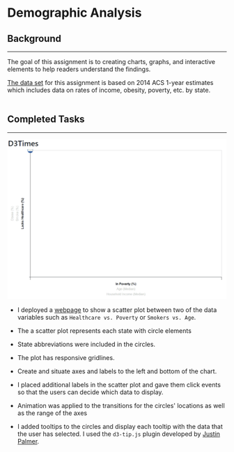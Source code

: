 # Demographic Analysis 

## Background
- - -
The goal of this assignment is to creating charts, graphs, and interactive elements to help readers understand the findings.

[The data set](assets/data/data.csv) for this assignment is based on 2014 ACS 1-year estimates which includes data on rates of income, obesity, poverty, etc. by state.
<br>
<br>
## Completed Tasks 
- - -

![](Images/D3.gif)

* I deployed a [webpage](https://realdreammaker.github.io/Demographic-Analysis/) to show a scatter plot between two of the data variables such as `Healthcare vs. Poverty` or `Smokers vs. Age`.

* The a scatter plot represents each state with circle elements      
    
* State abbreviations were included in the circles.

* The plot has responsive gridlines.  

* Create and situate axes and labels to the left and bottom of the chart.

* I placed additional labels in the scatter plot and gave them click events so that the users can decide which data to display. 

* Animation was applied to the transitions for the circles' locations as well as the range of the axes

* I added tooltips to the circles and display each tooltip with the data that the user has selected. I used the `d3-tip.js` plugin developed by [Justin Palmer](https://github.com/Caged).






